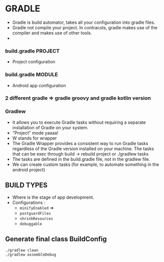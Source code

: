 # GRADLE 
- Gradle is build automator, takes all your configuration into gradle files.
- Gradle not compile your project. In contracsts, gradle makes use of the compiler and makes use of other tools.
- 

### build.gradle PROJECT
- Project configuration 

### build.gradle MODULE
- Android app configuration

### 2 different gradle => gradle groovy and gradle kotlin version

### Gradlew
- It allows you to execute Gradle tasks without requiring a separate installation of Gradle on your system.
- "Project" mode yaaaa!
- W stands for wrapper
- The Gradle Wrapper provides a consistent way to run Gradle tasks regardless of the Gradle version installed on your machine. The tasks that can be exec through build -> rebuild project or ./gradlew tasks
- The tasks are defined in the build.gradle file, not in the gradlew file. 
- We can create custom tasks (for example, to automate something in the android project)

## BUILD TYPES
- Where is the stage of app development.
- Configurations :
  - `minifyEnabled` => 
  - `postguardFiles`
  - `shrinkResources`
  - `debuggable`

## Generate final class BuildConfig 
```
./gradlew clean
./gradlew assembleDebug
```



